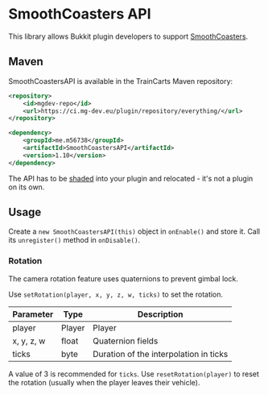 # SmoothCoasters API

This library allows Bukkit plugin developers to support [SmoothCoasters](https://www.curseforge.com/minecraft/mc-mods/smoothcoasters).

## Maven

SmoothCoastersAPI is available in the TrainCarts Maven repository:
```xml
<repository>
    <id>mgdev-repo</id>
    <url>https://ci.mg-dev.eu/plugin/repository/everything/</url>
</repository>
```

```xml
<dependency>
    <groupId>me.m56738</groupId>
    <artifactId>SmoothCoastersAPI</artifactId>
    <version>1.10</version>
</dependency>
```

The API has to be [shaded](https://maven.apache.org/plugins/maven-shade-plugin/) into your plugin and relocated - it's not a plugin on its own. 

## Usage

Create a `new SmoothCoastersAPI(this)` object in `onEnable()` and store it.
Call its `unregister()` method in `onDisable()`.

### Rotation

The camera rotation feature uses quaternions to prevent gimbal lock.

Use `setRotation(player, x, y, z, w, ticks)` to set the rotation.

| Parameter  | Type   | Description                            |
| ---------- | ------ | -------------------------------------- |
| player     | Player | Player                                 |
| x, y, z, w | float  | Quaternion fields                      |
| ticks      | byte   | Duration of the interpolation in ticks |

A value of 3 is recommended for `ticks`.
Use `resetRotation(player)` to reset the rotation (usually when the player leaves their vehicle).
